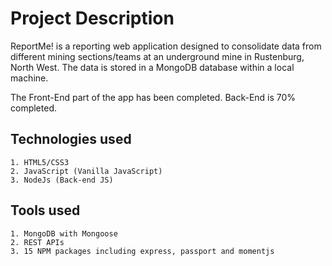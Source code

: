 # Project Description

ReportMe! is a reporting web application designed to consolidate data from different mining sections/teams at an underground mine in Rustenburg, North West. The data is stored in a MongoDB database within a local machine.

The Front-End part of the app has been completed. Back-End is 70% completed. 

## Technologies used
    1. HTML5/CSS3
    2. JavaScript (Vanilla JavaScript)
    3. NodeJs (Back-end JS)

## Tools used
    1. MongoDB with Mongoose
    2. REST APIs
    3. 15 NPM packages including express, passport and momentjs
